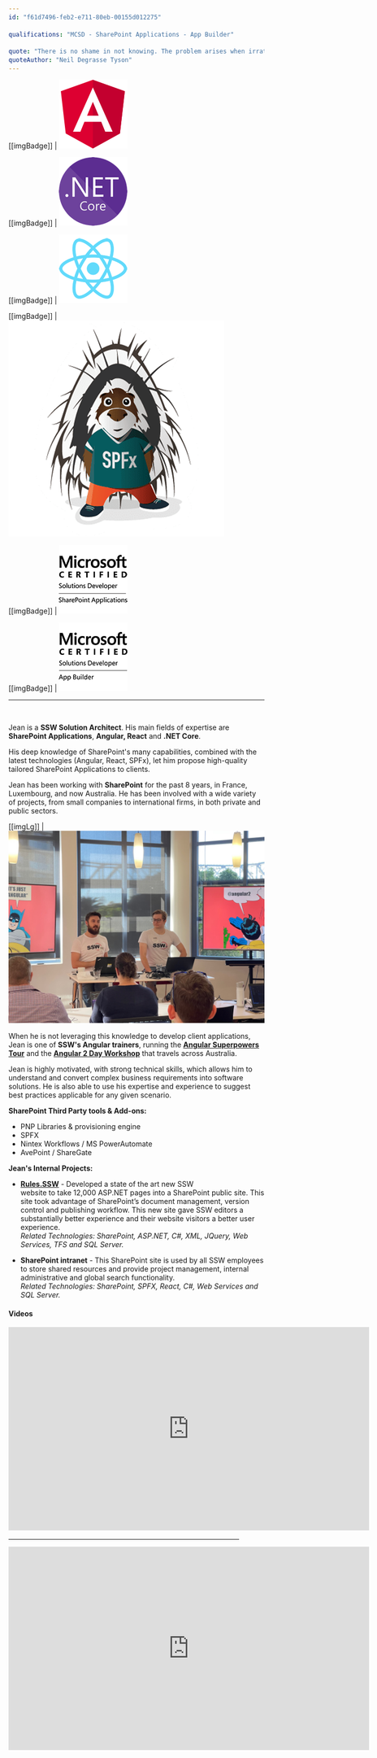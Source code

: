 ```yaml
---
id: "f61d7496-feb2-e711-80eb-00155d012275"

qualifications: "MCSD - SharePoint Applications - App Builder"

quote: "There is no shame in not knowing. The problem arises when irrational thought and attendant behaviour fill the vacuum left by ignorance."
quoteAuthor: "Neil Degrasse Tyson"
---
```


[[imgBadge]]
| ![angular.png](../badges/Developer-angular.png)

[[imgBadge]]
| ![dotnet-core.png](../badges/Developer-dotnet-core.png)

[[imgBadge]]
| ![images.png](../badges/Developer-react.png)

[[imgBadge]]
| ![images.png](../badges/Developer-sharepoint-spfx.png)

[[imgBadge]]
| ![MCSD_ShareApp_Blk.png](../badges/Certification-microsoft-developer-sharepoint.png)

[[imgBadge]]
| ![MCSD App Builder-logo-Blk.png](../badges/Certification-microsoft-developer-app-builder.png)

---

<br/>

Jean is a **SSW Solution Architect**. His main fields of expertise are **SharePoint Applications**, **Angular, React** and **.NET Core**.

His deep knowledge of SharePoint's many capabilities, combined with the latest technologies (Angular, React, SPFx), let him propose high-quality tailored SharePoint Applications to clients.

Jean has been working with **SharePoint** for the past 8 years, in France, Luxembourg, and now Australia. He has been involved with a wide variety of projects, from small companies to international firms, in both private and public sectors.

[[imgLg]]
| ![Jean and Brendan at the Angular Superpowers Tour - Brisbane](./Images/Bio/ssw-angular-superpowers-2021-B.jpg)

When he is not leveraging this knowledge to develop client applications, Jean is one of **SSW's Angular trainers**, running the **[Angular Superpowers Tour](https://www.ssw.com.au/ssw/Events/Training/Angular-Superpowers-Tour.aspx)** and the **[Angular 2 Day Workshop](https://www.ssw.com.au/ssw/Events/Training/Angular-Workshop.aspx)** that travels across Australia.

Jean is highly motivated, with strong technical skills, which allows him to understand and convert complex business requirements into software solutions. He is also able to use his expertise and experience to suggest best practices applicable for any given scenario.

**SharePoint Third Party tools & Add-ons:**

- PNP Libraries & provisioning engine
- SPFX
- Nintex Workflows / MS PowerAutomate
- AvePoint / ShareGate

**Jean's Internal Projects:**

- **[Rules.SSW](https://rules.ssw.com.au/)** - Developed a state of the art new SSW website to take 12,000 ASP.NET pages into a SharePoint public site. This site took advantage of SharePoint’s document management, version control and publishing workflow. This new site gave SSW editors a substantially better experience and their website visitors a better user experience.  
   _Related Technologies: SharePoint, ASP.NET, C#, XML, JQuery, Web Services, TFS and SQL Server._

- **SharePoint intranet** - This SharePoint site is used by all SSW employees to store shared resources and provide project management, internal administrative and global search functionality.  
   _Related Technologies: SharePoint, SPFX, React, C#, Web Services and SQL Server._

#### Videos

<iframe width="710" height="400" src="https://www.youtube.com/embed/Mna0QBFB6CU" frameborder="0"></iframe>

<hr size="8" width=90% color="red">

<iframe width="710" height="400" src="https://www.youtube.com/embed/cEFYB9O1QpI" frameborder="0"></iframe>

